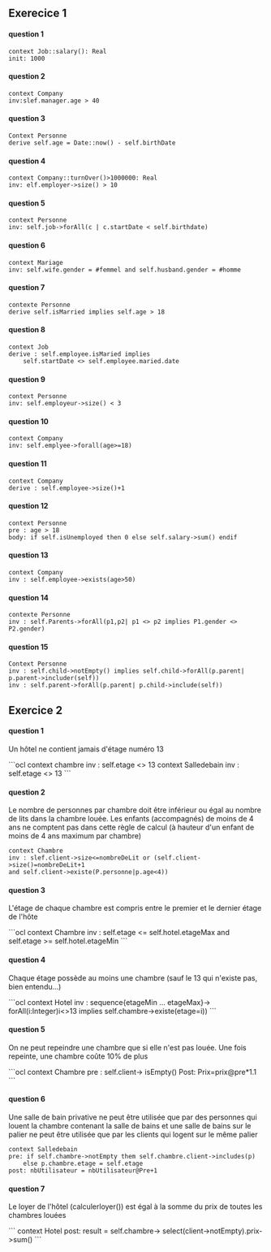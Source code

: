 
## Exerecice 1

#### question 1

```ocl
context Job::salary(): Real
init: 1000
```

#### question 2

```ocl
context Company
inv:slef.manager.age > 40
```

#### question 3

```ocl
Context Personne
derive self.age = Date::now() - self.birthDate
```

#### question 4

```ocl
context Company::turnOver()>1000000: Real
inv: elf.employer->size() > 10
```

#### question 5

```ocl
context Personne
inv: self.job->forAll(c | c.startDate < self.birthdate)
```

#### question 6

```ocl 
context Mariage
inv: self.wife.gender = #femmel and self.husband.gender = #homme
```

#### question 7
```ocl
contexte Personne
derive self.isMarried implies self.age > 18
```

#### question 8

```ocl
context Job
derive : self.employee.isMaried implies
	self.startDate <> self.employee.maried.date
```

#### question 9

```ocl
context Personne
inv: self.employeur->size() < 3
```

#### question 10

```ocl
context Company 
inv: self.emplyee->forall(age>=18)
```

#### question 11

```ocl
context Company
derive : self.employee->size()+1
```

#### question 12

```ocl
context Personne
pre : age > 18
body: if self.isUnemployed then 0 else self.salary->sum() endif
```
#### question 13

```ocl
context Company
inv : self.employee->exists(age>50)
```

#### question 14

```ocl
contexte Personne
inv : self.Parents->forAll(p1,p2| p1 <> p2 implies P1.gender <> P2.gender)
```

#### question 15

```ocl
Context Personne 
inv : self.child->notEmpty() implies self.child->forAll(p.parent| p.parent->includer(self))
inv : self.parent->forAll(p.parent| p.child->include(self))
```

## Exercice 2

#### question 1
<p> Un hôtel ne contient jamais d'étage numéro 13 </p>
```ocl
context chambre
inv : self.etage <> 13
context Salledebain
inv : self.etage <> 13
```

#### question 2

<p>Le nombre de personnes par chambre doit être inférieur ou égal au nombre de lits dans la
chambre louée. Les enfants (accompagnés) de moins de 4 ans ne comptent pas dans cette
règle de calcul (à hauteur d'un enfant de moins de 4 ans maximum par chambre)</p>

```ocl
context Chambre
inv : slef.client->size<=nombreDeLit or (self.client->size()=nombreDeLit+1 
and self.client->existe(P.personne|p.age<4))
```

#### question 3
<p> L'étage de chaque chambre est compris entre le premier et le dernier étage de l'hôte </p>
```ocl 
context Chambre
inv : self.etage <= self.hotel.etageMax and self.etage >= self.hotel.etageMin
```

#### question 4

<p>Chaque étage possède au moins une chambre (sauf le 13 qui n'existe pas, bien entendu...) </p>
```ocl
context Hotel
inv : sequence{etageMin ... etageMax}-> forAll(i:Integer)i<>13 implies self.chambre->existe(etage=i))
```

#### question 5

<p> On ne peut repeindre une chambre que si elle n'est pas louée. Une fois repeinte, une
chambre coûte 10% de plus </p>
```ocl
context Chambre
pre : self.client-> isEmpty()
Post: Prix=prix@pre*1.1
```

#### question 6

<p> Une salle de bain privative ne peut être utilisée que par des personnes qui louent la chambre
contenant la salle de bains et une salle de bains sur le palier ne peut être utilisée que par les
clients qui logent sur le même palier</p>

```ocl
context Salledebain
pre: if self.chambre->notEmpty them self.chambre.client->includes(p)
	else p.chambre.etage = self.etage
post: nbUtilisateur = nbUtilisateur@Pre+1
```

#### question 7

<p> Le loyer de l'hôtel (calculerloyer()) est égal à la somme du prix de toutes les chambres
louées </p>
```
context Hotel
post: result = self.chambre-> select(client->notEmpty).prix->sum()
```
